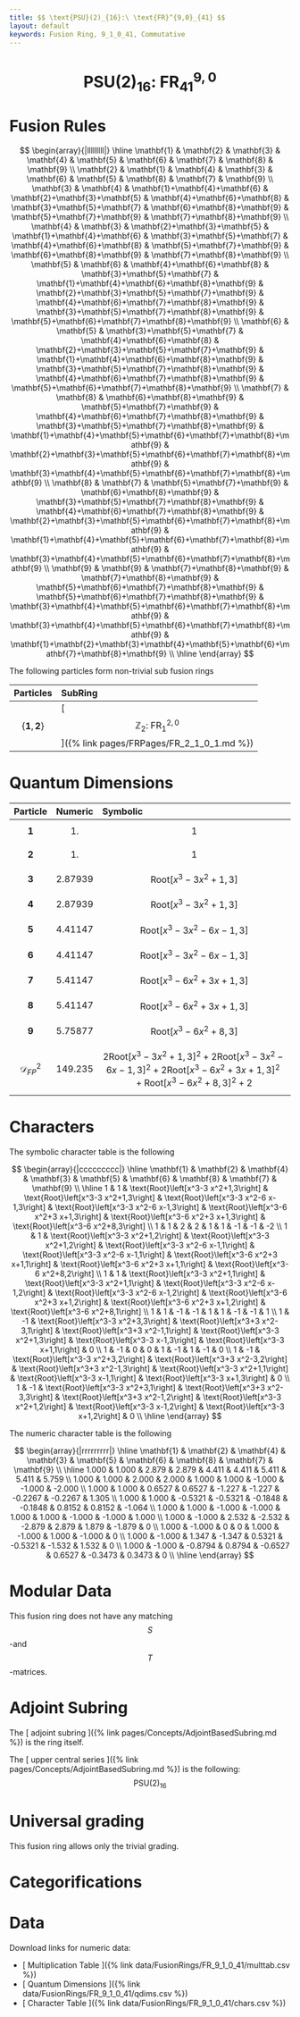 ```yaml
---
title: $$ \text{PSU}(2)_{16}:\ \text{FR}^{9,0}_{41} $$
layout: default
keywords: Fusion Ring, 9_1_0_41, Commutative
---
```

# $$ \text{PSU}(2)_{16}:\ \text{FR}^{9,0}_{41} $$


# Fusion Rules

$$
\begin{array}{|lllllllll|}
\hline
 \mathbf{1} & \mathbf{2} & \mathbf{3} & \mathbf{4} & \mathbf{5} & \mathbf{6} & \mathbf{7} & \mathbf{8} & \mathbf{9} \\
 \mathbf{2} & \mathbf{1} & \mathbf{4} & \mathbf{3} & \mathbf{6} & \mathbf{5} & \mathbf{8} & \mathbf{7} & \mathbf{9} \\
 \mathbf{3} & \mathbf{4} & \mathbf{1}+\mathbf{4}+\mathbf{6} & \mathbf{2}+\mathbf{3}+\mathbf{5} & \mathbf{4}+\mathbf{6}+\mathbf{8} & \mathbf{3}+\mathbf{5}+\mathbf{7} & \mathbf{6}+\mathbf{8}+\mathbf{9} & \mathbf{5}+\mathbf{7}+\mathbf{9} & \mathbf{7}+\mathbf{8}+\mathbf{9} \\
 \mathbf{4} & \mathbf{3} & \mathbf{2}+\mathbf{3}+\mathbf{5} & \mathbf{1}+\mathbf{4}+\mathbf{6} & \mathbf{3}+\mathbf{5}+\mathbf{7} & \mathbf{4}+\mathbf{6}+\mathbf{8} & \mathbf{5}+\mathbf{7}+\mathbf{9} & \mathbf{6}+\mathbf{8}+\mathbf{9} & \mathbf{7}+\mathbf{8}+\mathbf{9} \\
 \mathbf{5} & \mathbf{6} & \mathbf{4}+\mathbf{6}+\mathbf{8} & \mathbf{3}+\mathbf{5}+\mathbf{7} & \mathbf{1}+\mathbf{4}+\mathbf{6}+\mathbf{8}+\mathbf{9} & \mathbf{2}+\mathbf{3}+\mathbf{5}+\mathbf{7}+\mathbf{9} & \mathbf{4}+\mathbf{6}+\mathbf{7}+\mathbf{8}+\mathbf{9} & \mathbf{3}+\mathbf{5}+\mathbf{7}+\mathbf{8}+\mathbf{9} & \mathbf{5}+\mathbf{6}+\mathbf{7}+\mathbf{8}+\mathbf{9} \\
 \mathbf{6} & \mathbf{5} & \mathbf{3}+\mathbf{5}+\mathbf{7} & \mathbf{4}+\mathbf{6}+\mathbf{8} & \mathbf{2}+\mathbf{3}+\mathbf{5}+\mathbf{7}+\mathbf{9} & \mathbf{1}+\mathbf{4}+\mathbf{6}+\mathbf{8}+\mathbf{9} & \mathbf{3}+\mathbf{5}+\mathbf{7}+\mathbf{8}+\mathbf{9} & \mathbf{4}+\mathbf{6}+\mathbf{7}+\mathbf{8}+\mathbf{9} & \mathbf{5}+\mathbf{6}+\mathbf{7}+\mathbf{8}+\mathbf{9} \\
 \mathbf{7} & \mathbf{8} & \mathbf{6}+\mathbf{8}+\mathbf{9} & \mathbf{5}+\mathbf{7}+\mathbf{9} & \mathbf{4}+\mathbf{6}+\mathbf{7}+\mathbf{8}+\mathbf{9} & \mathbf{3}+\mathbf{5}+\mathbf{7}+\mathbf{8}+\mathbf{9} & \mathbf{1}+\mathbf{4}+\mathbf{5}+\mathbf{6}+\mathbf{7}+\mathbf{8}+\mathbf{9} & \mathbf{2}+\mathbf{3}+\mathbf{5}+\mathbf{6}+\mathbf{7}+\mathbf{8}+\mathbf{9} & \mathbf{3}+\mathbf{4}+\mathbf{5}+\mathbf{6}+\mathbf{7}+\mathbf{8}+\mathbf{9} \\
 \mathbf{8} & \mathbf{7} & \mathbf{5}+\mathbf{7}+\mathbf{9} & \mathbf{6}+\mathbf{8}+\mathbf{9} & \mathbf{3}+\mathbf{5}+\mathbf{7}+\mathbf{8}+\mathbf{9} & \mathbf{4}+\mathbf{6}+\mathbf{7}+\mathbf{8}+\mathbf{9} & \mathbf{2}+\mathbf{3}+\mathbf{5}+\mathbf{6}+\mathbf{7}+\mathbf{8}+\mathbf{9} & \mathbf{1}+\mathbf{4}+\mathbf{5}+\mathbf{6}+\mathbf{7}+\mathbf{8}+\mathbf{9} & \mathbf{3}+\mathbf{4}+\mathbf{5}+\mathbf{6}+\mathbf{7}+\mathbf{8}+\mathbf{9} \\
 \mathbf{9} & \mathbf{9} & \mathbf{7}+\mathbf{8}+\mathbf{9} & \mathbf{7}+\mathbf{8}+\mathbf{9} & \mathbf{5}+\mathbf{6}+\mathbf{7}+\mathbf{8}+\mathbf{9} & \mathbf{5}+\mathbf{6}+\mathbf{7}+\mathbf{8}+\mathbf{9} & \mathbf{3}+\mathbf{4}+\mathbf{5}+\mathbf{6}+\mathbf{7}+\mathbf{8}+\mathbf{9} & \mathbf{3}+\mathbf{4}+\mathbf{5}+\mathbf{6}+\mathbf{7}+\mathbf{8}+\mathbf{9} & \mathbf{1}+\mathbf{2}+\mathbf{3}+\mathbf{4}+\mathbf{5}+\mathbf{6}+\mathbf{7}+\mathbf{8}+\mathbf{9} \\
\hline
\end{array}
$$


The following particles form non-trivial sub fusion rings

| Particles | SubRing |
| :------ | :------ |
| $$ \{\mathbf{1},\mathbf{2}\} $$ | [ $$ \mathbb{Z}_2:\ \text{FR}^{2,0}_{1} $$ ]({% link pages/FRPages/FR_2_1_0_1.md %}) |


# Quantum Dimensions

| Particle | Numeric | Symbolic |
| :------ | :------ | :------ |
| $$ \mathbf{1} $$ | $$ 1. $$ | $$ 1 $$ |
| $$ \mathbf{2} $$ | $$ 1. $$ | $$ 1 $$ |
| $$ \mathbf{3} $$ | $$ 2.87939 $$ | $$ \text{Root}\left[x^3-3 x^2+1,3\right] $$ |
| $$ \mathbf{4} $$ | $$ 2.87939 $$ | $$ \text{Root}\left[x^3-3 x^2+1,3\right] $$ |
| $$ \mathbf{5} $$ | $$ 4.41147 $$ | $$ \text{Root}\left[x^3-3 x^2-6 x-1,3\right] $$ |
| $$ \mathbf{6} $$ | $$ 4.41147 $$ | $$ \text{Root}\left[x^3-3 x^2-6 x-1,3\right] $$ |
| $$ \mathbf{7} $$ | $$ 5.41147 $$ | $$ \text{Root}\left[x^3-6 x^2+3 x+1,3\right] $$ |
| $$ \mathbf{8} $$ | $$ 5.41147 $$ | $$ \text{Root}\left[x^3-6 x^2+3 x+1,3\right] $$ |
| $$ \mathbf{9} $$ | $$ 5.75877 $$ | $$ \text{Root}\left[x^3-6 x^2+8,3\right] $$ |
| $$ \mathcal{D}_{FP}^2 $$ | $$ 149.235 $$ | $$ 2 \text{Root}\left[x^3-3 x^2+1,3\right]^2+2 \text{Root}\left[x^3-3 x^2-6 x-1,3\right]^2+2 \text{Root}\left[x^3-6 x^2+3 x+1,3\right]^2+\text{Root}\left[x^3-6 x^2+8,3\right]^2+2 $$ |

# Characters

The symbolic character table is the following

$$
\begin{array}{|ccccccccc|}
\hline
 \mathbf{1} & \mathbf{2} & \mathbf{4} & \mathbf{3} & \mathbf{5} & \mathbf{6} & \mathbf{8} & \mathbf{7} & \mathbf{9} \\
\hline
 1 & 1 & \text{Root}\left[x^3-3 x^2+1,3\right] & \text{Root}\left[x^3-3 x^2+1,3\right] & \text{Root}\left[x^3-3 x^2-6 x-1,3\right] & \text{Root}\left[x^3-3 x^2-6 x-1,3\right] & \text{Root}\left[x^3-6 x^2+3 x+1,3\right] & \text{Root}\left[x^3-6 x^2+3 x+1,3\right] & \text{Root}\left[x^3-6 x^2+8,3\right] \\
 1 & 1 & 2 & 2 & 1 & 1 & -1 & -1 & -2 \\
 1 & 1 & \text{Root}\left[x^3-3 x^2+1,2\right] & \text{Root}\left[x^3-3 x^2+1,2\right] & \text{Root}\left[x^3-3 x^2-6 x-1,1\right] & \text{Root}\left[x^3-3 x^2-6 x-1,1\right] & \text{Root}\left[x^3-6 x^2+3 x+1,1\right] & \text{Root}\left[x^3-6 x^2+3 x+1,1\right] & \text{Root}\left[x^3-6 x^2+8,2\right] \\
 1 & 1 & \text{Root}\left[x^3-3 x^2+1,1\right] & \text{Root}\left[x^3-3 x^2+1,1\right] & \text{Root}\left[x^3-3 x^2-6 x-1,2\right] & \text{Root}\left[x^3-3 x^2-6 x-1,2\right] & \text{Root}\left[x^3-6 x^2+3 x+1,2\right] & \text{Root}\left[x^3-6 x^2+3 x+1,2\right] & \text{Root}\left[x^3-6 x^2+8,1\right] \\
 1 & 1 & -1 & -1 & 1 & 1 & -1 & -1 & 1 \\
 1 & -1 & \text{Root}\left[x^3-3 x^2+3,3\right] & \text{Root}\left[x^3+3 x^2-3,1\right] & \text{Root}\left[x^3+3 x^2-1,1\right] & \text{Root}\left[x^3-3 x^2+1,3\right] & \text{Root}\left[x^3-3 x-1,3\right] & \text{Root}\left[x^3-3 x+1,1\right] & 0 \\
 1 & -1 & 0 & 0 & 1 & -1 & 1 & -1 & 0 \\
 1 & -1 & \text{Root}\left[x^3-3 x^2+3,2\right] & \text{Root}\left[x^3+3 x^2-3,2\right] & \text{Root}\left[x^3+3 x^2-1,3\right] & \text{Root}\left[x^3-3 x^2+1,1\right] & \text{Root}\left[x^3-3 x-1,1\right] & \text{Root}\left[x^3-3 x+1,3\right] & 0 \\
 1 & -1 & \text{Root}\left[x^3-3 x^2+3,1\right] & \text{Root}\left[x^3+3 x^2-3,3\right] & \text{Root}\left[x^3+3 x^2-1,2\right] & \text{Root}\left[x^3-3 x^2+1,2\right] & \text{Root}\left[x^3-3 x-1,2\right] & \text{Root}\left[x^3-3 x+1,2\right] & 0 \\
\hline
\end{array}
$$

The numeric character table is the following

$$
\begin{array}{|rrrrrrrrr|}
\hline
 \mathbf{1} & \mathbf{2} & \mathbf{4} & \mathbf{3} & \mathbf{5} & \mathbf{6} & \mathbf{8} & \mathbf{7} & \mathbf{9} \\
\hline
 1.000 & 1.000 & 2.879 & 2.879 & 4.411 & 4.411 & 5.411 & 5.411 & 5.759 \\
 1.000 & 1.000 & 2.000 & 2.000 & 1.000 & 1.000 & -1.000 & -1.000 & -2.000 \\
 1.000 & 1.000 & 0.6527 & 0.6527 & -1.227 & -1.227 & -0.2267 & -0.2267 & 1.305 \\
 1.000 & 1.000 & -0.5321 & -0.5321 & -0.1848 & -0.1848 & 0.8152 & 0.8152 & -1.064 \\
 1.000 & 1.000 & -1.000 & -1.000 & 1.000 & 1.000 & -1.000 & -1.000 & 1.000 \\
 1.000 & -1.000 & 2.532 & -2.532 & -2.879 & 2.879 & 1.879 & -1.879 & 0 \\
 1.000 & -1.000 & 0 & 0 & 1.000 & -1.000 & 1.000 & -1.000 & 0 \\
 1.000 & -1.000 & 1.347 & -1.347 & 0.5321 & -0.5321 & -1.532 & 1.532 & 0 \\
 1.000 & -1.000 & -0.8794 & 0.8794 & -0.6527 & 0.6527 & -0.3473 & 0.3473 & 0 \\
\hline
\end{array}
$$

# Modular Data

This fusion ring does not have any matching $$ S $$-and $$ T $$-matrices.

# Adjoint Subring

The [ adjoint subring ]({% link pages/Concepts/AdjointBasedSubring.md %}) is the ring itself.

The [ upper central series ]({% link pages/Concepts/AdjointBasedSubring.md %}) is the following:
$$ \text{PSU}(2)_{16} $$

# Universal grading

This fusion ring allows only the trivial grading.

# Categorifications



# Data

Download links for numeric data:

* [ Multiplication Table ]({% link data/FusionRings/FR_9_1_0_41/multtab.csv %})
* [ Quantum Dimensions ]({% link data/FusionRings/FR_9_1_0_41/qdims.csv %})
* [ Character Table ]({% link data/FusionRings/FR_9_1_0_41/chars.csv %})